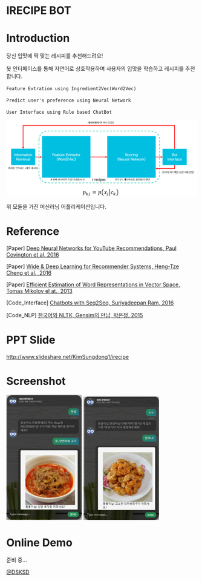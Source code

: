 # IRECIPE BOT


# Introduction


당신 입맛에 딱 맞는 레시피를 추천해드려요!

봇 인터페이스를 통해 자연어로 상호작용하며
사용자의 입맛을 학습하고 레시피를 추천합니다.

`Feature Extration using Ingredient2Vec(Word2Vec)`

`Predict user's preference using Neural Network`

`User Interface using Rule based ChatBot`


<img src="https://github.com/DSKSD/IRECIPE/blob/master/screenshot/scs3.png"/>


위 모듈을 가진 머신러닝 어플리케이션입니다.

# Reference

[Paper] <a href="https://static.googleusercontent.com/media/research.google.com/ko//pubs/archive/45530.pdf">Deep Neural Networks for YouTube Recommendations, Paul Covington et al, 2016</a>

[Paper] <a href="https://arxiv.org/abs/1606.07792">Wide & Deep Learning for Recommender Systems, Heng-Tze Cheng et al., 2016</a>

[Paper] <a href="https://arxiv.org/pdf/1301.3781.pdf">Efficient Estimation of Word Representations in Vector Space, Tomas Mikolov el at., 2013</a>

[Code_Interface] <a href="http://suriyadeepan.github.io/2016-06-28-easy-seq2seq/">Chatbots with Seq2Seq, Suriyadeepan Ram, 2016</a>

[Code_NLP] <a href="https://www.lucypark.kr/slides/2015-pyconkr/#1">한국어와 NLTK, Gensim의 만남, 박은정, 2015</a>

# PPT Slide

http://www.slideshare.net/KimSungdong1/irecipe

# Screenshot

<img style="max-width:200px;" src="https://github.com/DSKSD/IRECIPE/blob/master/screenshot/scs1.png"/>

<img style="max-width:200px;" src="https://github.com/DSKSD/IRECIPE/blob/master/screenshot/scs4.png"/>



# Online Demo

준비 중...


<a href="https://github.com/DSKSD/">@DSKSD</a>
